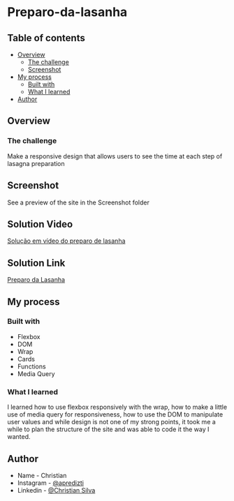 # Preparo-da-lasanha

## Table of contents

- [Overview](#overview)
  - [The challenge](#the-challenge)
  - [Screenshot](#screenshot)
- [My process](#my-process)
  - [Built with](#built-with)
  - [What I learned](#what-i-learned)
- [Author](#author)

## Overview

### The challenge

Make a responsive design that allows users to see the time at each step of lasagna preparation

## Screenshot

See a preview of the site in the Screenshot folder

## Solution Video

[Solução em vídeo do preparo de lasanha](https://www.instagram.com/apredizti/)

## Solution Link

[Preparo da Lasanha](https://youtu.be/2lzWmOdDSbI)

## My process

### Built with

- Flexbox
- DOM
- Wrap
- Cards
- Functions
- Media Query

### What I learned

I learned how to use flexbox responsively with the wrap, how to make a little use of media query for responsiveness, how to use the DOM to manipulate user values ​​and while design is not one of my strong points, it took me a while to plan the structure of the site and was able to code it the way I wanted.

## Author

- Name - Christian
- Instagram - [@apredizti](https://www.instagram.com/apredizti/)
- Linkedin - [@Christian Silva]( https://www.linkedin.com/in/christian-silva-83172621a) 

